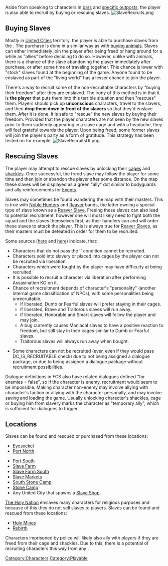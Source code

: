 Aside from speaking to characters in [bars](Generic_Recruits.md "wikilink")
and [specific outposts](Unique_Recruits.md "wikilink"), the player is also
able to recruit by buying or rescuing slaves.
![](SlaveRecruits.png "SlaveRecruits.png")

## Buying Slaves

Mostly in [United Cities](03%20-%20Projects%20&%20Wikis/Kenshi/Kenshi%20Wiki/Kenshi%20Wiki%20Template/United_Cities.md "wikilink") territory, the
player is able to purchase slaves from the [](03%20-%20Projects%20&%20Wikis/Kenshi/Kenshi%20Wiki/Kenshi%20Wiki%20Template/Slave_Traders.md). The purchase is done in a similar way
as with [buying animals](Guide_to_Animals.md "wikilink"). Slaves can either
immediately join the player after being freed or hang around for a while
as "allies" before deciding to do so. However, unlike with animals,
there is a chance of the slave abandoning the player immediately after
purchase, or after some time of traveling together. This chance is lower
with "stock" slaves found at the beginning of the game. Anyone found to
be enslaved as part of the "living world" has a lesser chance to join
the player.

There's a way to recruit some of the non-recruitable characters by
"buying their freedom" after they are enslaved. The irony of this method
is in that it is **the player** that puts them into this terrible
situation and then "rescues" them. Players should pick up
**unconscious** characters, travel to the slavers, and then **drop them
down in front of the slavers** so that they'd enslave them. After it is
done, it is safe to "rescue" the new slaves by buying their freedom.
Provided that the player characters are not seen by the new slaves prior
to them suddenly appearing in a slave cage and with a headache, they
will feel grateful towards the player. Upon being freed, some former
slaves will join the player's party as a form of gratitude. This
strategy has been tested on [](Holy_Nation_Robot.md) for example.
![](SlaveRecruitsUI.png "SlaveRecruitsUI.png")

## Rescuing Slaves

The player may attempt to rescue slaves by unlocking their
[cages](Prisoner_Cage.md "wikilink") and
[shackles](Prisoner_Shackles.md "wikilink"). Once successful, the freed
slave may follow the player for some time and then join or abandon the
player after some distance. On the map these slaves will be displayed as
a green "ally" dot similar to bodyguards and ally reinforcements for
[Events](Events.md "wikilink").

Slaves may sometimes be found wandering the map with their masters. This
is true with [Noble Hunters](Noble_Hunter.md "wikilink") and
[Reaver](03%20-%20Projects%20&%20Wikis/Kenshi/Kenshi%20Wiki/Kenshi%20Wiki%20Template/Reavers.md "wikilink") bands, the latter owning a special type of
slave known as a [Reaver Slave](Reaver_Slave.md "wikilink"). Freeing these
slaves can also lead to potential recruitment, however one will most
likely need to fight both the squad and the slaves themselves first, as
their handlers can and will order these slaves to attack the player.
This is always true for [Reaver Slaves](Reaver_Slave.md "wikilink"), as
their masters must be defeated in order for them to be recruited.

Some sources
([here](https://steamcommunity.com/app/233860/discussions/0/1733217429056700227/)
and
[here](https://www.reddit.com/r/Kenshi/comments/b5jzlr/after_about_2_days_of_savescumming_and_glitching/))
indicate, that:

- Characters that do not pass the '[](Playable_Characters.md#'Is_Recruitable'_Tag)'
  condition cannot be recruited.
- Characters sold into slavery or placed into cages by the player can
  not be recruited via liberation.
- Characters which were fought by the player may have difficulty at
  being recruited.
- It is possible to recruit a character via liberation after performing
  Assasination KO on it.
- Chance of recruitment depends of character's "personality" (another
  internal game classification of NPCs), with some personalities being
  unrecruitable.
  - If liberated, Dumb or Fearful slaves will prefer staying in their
    cages.
  - If liberated, Brave and Traitorous slaves will run away.
  - If liberated, Honorable and Smart slaves will follow the player and
    may join.
  - A bug currently causes Maniacal slaves to have a positive reaction
    to freedom, but still stay in their cages similar to Dumb or Fearful
    slaves.
  - Traitorous slaves will always run away when bought.

<!-- -->

- Some characters can not be recruited (ever, even if they would pass
  DC_IS_RECRUITABLE check) due to not being assigned a dialogue package,
  or due to being assigned a dialogue package without recruitment
  possibilities.

Dialogue definitions in FCS also have related dialogues defined "for
enemies = false", so if the character is enemy, recruitment would seem
to be impossible. Making character non-enemy may involve allying with
character's faction or allying with the character personally, and may
involve saving and loading the game. Usually unlocking character's
shackles, cage or buying him from slavery marks the character as
"temporary ally", which is sufficient for dialogues to trigger.

## Locations

Slaves can be found and rescued or purchased from these locations:

- [Eyesocket](Eyesocket.md "wikilink")
- [Port North](Port_North.md "wikilink")

<!-- -->

- [Port South](Port_South.md "wikilink")
- [Slave Farm](Slave_Farm.md "wikilink")
- [Slave Farm South](Slave_Farm_South.md "wikilink")
- [Slave Markets](Slave_Markets.md "wikilink")
- [South Stone Camp](South_Stone_Camp.md "wikilink")
- [Stone Camp](Stone_Camp.md "wikilink")
- Any United City that spawns a [Slave Shop](Slave_Shop.md "wikilink").

[The Holy Nation](03%20-%20Projects%20&%20Wikis/Kenshi/Kenshi%20Wiki/Kenshi%20Wiki%20Template/The_Holy_Nation.md "wikilink") enslaves many characters
for religious purposes and because of this they do not sell slaves to
players. Slaves can be found and rescued from these locations:

- [Holy Mines](Holy_Mines.md "wikilink")
- [Rebirth](Rebirth.md "wikilink")

Characters imprisoned by police will likely also ally with players if
they are freed from their cage and shackles. Due to this, there is a
potential of recruiting characters this way from any [](Major_Towns.md).

[Category:Characters](Category:Characters "wikilink")
[Category:Playable](Category:Playable "wikilink")